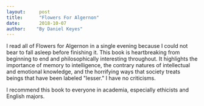 ```yaml
---
layout:     post
title:      "Flowers For Algernon"
date:       2018-10-07
author:    "By Daniel Keyes"
---
```


I read all of Flowers for Algernon in a single evening because I could not bear to fall asleep before finishing it. This book is heartbreaking from beginning to end and philosophically interesting throughout. It highlights the importance of memory to intelligence, the contrary natures of intellectual and emotional knowledge, and the horrifying ways that society  treats beings that have been labeled "lesser." I have no criticisms. 

I recommend this book to everyone in academia, especially ethicists and English majors. 